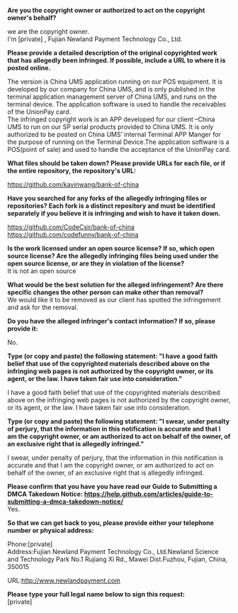 **Are you the copyright owner or authorized to act on the copyright owner's behalf?**

we are the copyright owner.   
I'm [private] , Fujian Newland Payment Technology Co., Ltd.

**Please provide a detailed description of the original copyrighted work that has allegedly been infringed. If possible, include a URL to where it is posted online.**

The version is China UMS application running on our POS equipment. It is developed by our company for China UMS, and is only published in the terminal application management server of China UMS, and runs on the terminal device. The application software is used to handle the receivables of the UnionPay card.  
The infringed copyright work is an APP developed for our client –China UMS to run on our SP serial products provided to China UMS. It is only authorized to be posted on China UMS’ internal Terminal APP Manger for the purpose of running on the Terminal Device.The application software is a POS(point of sale) and used to handle the acceptance of the UnionPay card.

**What files should be taken down? Please provide URLs for each file, or if the entire repository, the repository's URL:**

https://github.com/kavinwang/bank-of-china

**Have you searched for any forks of the allegedly infringing files or repositories? Each fork is a distinct repository and must be identified separately if you believe it is infringing and wish to have it taken down.**

https://github.com/CodeCsir/bank-of-china  
https://github.com/codefunny/bank-of-china

**Is the work licensed under an open source license? If so, which open source license? Are the allegedly infringing files being used under the open source license, or are they in violation of the license?**  
It is not an open source

**What would be the best solution for the alleged infringement? Are there specific changes the other person can make other than removal?**  
We would like it to be removed as our client has spotted the infringement and ask for the removal.

**Do you have the alleged infringer's contact information? If so, please provide it:**

No.

**Type (or copy and paste) the following statement: "I have a good faith belief that use of the copyrighted materials described above on the infringing web pages is not authorized by the copyright owner, or its agent, or the law. I have taken fair use into consideration."**

I have a good faith belief that use of the copyrighted materials described above on the infringing web pages is not authorized by the copyright owner, or its agent, or the law. I have taken fair use into consideration.

**Type (or copy and paste) the following statement: "I swear, under penalty of perjury, that the information in this notification is accurate and that I am the copyright owner, or am authorized to act on behalf of the owner, of an exclusive right that is allegedly infringed."**

I swear, under penalty of perjury, that the information in this notification is accurate and that I am the copyright owner, or am authorized to act on behalf of the owner, of an exclusive right that is allegedly infringed.

**Please confirm that you have you have read our Guide to Submitting a DMCA Takedown Notice: https://help.github.com/articles/guide-to-submitting-a-dmca-takedown-notice/**  
Yes.

**So that we can get back to you, please provide either your telephone number or physical address:**

Phone:[private]  
Address:Fujian Newland Payment Technology Co., Ltd.Newland Science and Technology Park No.1 Rujiang Xi Rd., Mawei Dist.Fuzhou, Fujian, China, 350015  

URL:http://www.newlandpayment.com

**Please type your full legal name below to sign this request:**  
[private]
